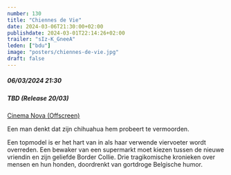 ```yaml
---
number: 130
title: "Chiennes de Vie"
date: 2024-03-06T21:30:00+02:00
publishdate: 2024-03-01T22:14:26+02:00
trailer: "sIz-K_GneeA"
leden: ["bdu"]
image: "posters/chiennes-de-vie.jpg"
draft: false
---
```


##### 06/03/2024 21:30
##### TBD (Release 20/03)

[Cinema Nova (Offscreen)](https://www.offscreen.be/nl/offscreen-film-festival-2024/offscreenings-2024/chiennes-de-vies-2nd-screening)

Een man denkt dat zijn chihuahua hem probeert te vermoorden.
<!--more-->
Een topmodel is er het hart van in als haar verwende viervoeter
wordt overreden. Een bewaker van een supermarkt moet kiezen tussen
de nieuwe vriendin en zijn geliefde Border Collie. Drie
tragikomische kronieken over mensen en hun honden, doordrenkt
van gortdroge Belgische humor.
